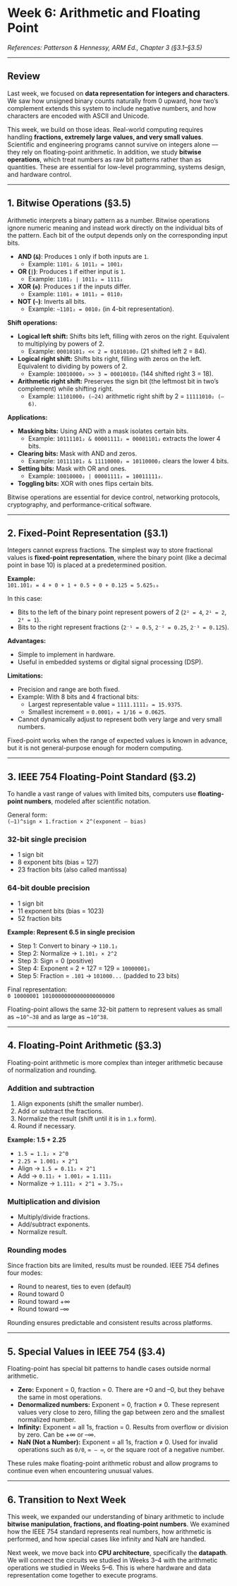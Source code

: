 # Week 6: Arithmetic and Floating Point  
*References: Patterson & Hennessy, ARM Ed., Chapter 3 (§3.1–§3.5)*  

---

## Review  

Last week, we focused on **data representation for integers and characters**. We saw how unsigned binary counts naturally from 0 upward, how two’s complement extends this system to include negative numbers, and how characters are encoded with ASCII and Unicode.  

This week, we build on those ideas. Real-world computing requires handling **fractions, extremely large values, and very small values**. Scientific and engineering programs cannot survive on integers alone — they rely on floating-point arithmetic. In addition, we study **bitwise operations**, which treat numbers as raw bit patterns rather than as quantities. These are essential for low-level programming, systems design, and hardware control.  

---

## 1. Bitwise Operations (§3.5)  

Arithmetic interprets a binary pattern as a number. Bitwise operations ignore numeric meaning and instead work directly on the individual bits of the pattern. Each bit of the output depends only on the corresponding input bits.  

- **AND (`&`)**: Produces `1` only if both inputs are `1`.  
  - Example: `1101₂ & 1011₂ = 1001₂`  
- **OR (`|`)**: Produces `1` if either input is `1`.  
  - Example: `1101₂ | 1011₂ = 1111₂`  
- **XOR (`⊕`)**: Produces `1` if the inputs differ.  
  - Example: `1101₂ ⊕ 1011₂ = 0110₂`  
- **NOT (`~`)**: Inverts all bits.  
  - Example: `~1101₂ = 0010₂` (in 4-bit representation).  

**Shift operations:**  
- **Logical left shift:** Shifts bits left, filling with zeros on the right. Equivalent to multiplying by powers of 2.  
  - Example: `00010101₂ << 2 = 01010100₂` (21 shifted left 2 = 84).  
- **Logical right shift:** Shifts bits right, filling with zeros on the left. Equivalent to dividing by powers of 2.  
  - Example: `10010000₂ >> 3 = 00010010₂` (144 shifted right 3 = 18).  
- **Arithmetic right shift:** Preserves the sign bit (the leftmost bit in two’s complement) while shifting right.  
  - Example: `11101000₂ (–24)` arithmetic right shift by 2 = `11111010₂ (–6)`.  

**Applications:**  
- **Masking bits:** Using AND with a mask isolates certain bits.  
  - Example: `10111101₂ & 00001111₂ = 00001101₂` extracts the lower 4 bits.  
- **Clearing bits:** Mask with AND and zeros.  
  - Example: `10111101₂ & 11110000₂ = 10110000₂` clears the lower 4 bits.  
- **Setting bits:** Mask with OR and ones.  
  - Example: `10010000₂ | 00001111₂ = 10011111₂`.  
- **Toggling bits:** XOR with ones flips certain bits.  

Bitwise operations are essential for device control, networking protocols, cryptography, and performance-critical software.  

---

## 2. Fixed-Point Representation (§3.1)  

Integers cannot express fractions. The simplest way to store fractional values is **fixed-point representation**, where the binary point (like a decimal point in base 10) is placed at a predetermined position.  

**Example:**  
`101.101₂ = 4 + 0 + 1 + 0.5 + 0 + 0.125 = 5.625₁₀`  

In this case:  
- Bits to the left of the binary point represent powers of 2 (`2² = 4`, `2¹ = 2`, `2⁰ = 1`).  
- Bits to the right represent fractions (`2⁻¹ = 0.5`, `2⁻² = 0.25`, `2⁻³ = 0.125`).  

**Advantages:**  
- Simple to implement in hardware.  
- Useful in embedded systems or digital signal processing (DSP).  

**Limitations:**  
- Precision and range are both fixed.  
- Example: With 8 bits and 4 fractional bits:  
  - Largest representable value = `1111.1111₂ = 15.9375`.  
  - Smallest increment = `0.0001₂ = 1/16 = 0.0625`.  
- Cannot dynamically adjust to represent both very large and very small numbers.  

Fixed-point works when the range of expected values is known in advance, but it is not general-purpose enough for modern computing.  

---

## 3. IEEE 754 Floating-Point Standard (§3.2)  

To handle a vast range of values with limited bits, computers use **floating-point numbers**, modeled after scientific notation.  

General form:  
`(–1)^sign × 1.fraction × 2^(exponent – bias)`  

### 32-bit single precision  
- 1 sign bit  
- 8 exponent bits (bias = 127)  
- 23 fraction bits (also called mantissa)  

### 64-bit double precision  
- 1 sign bit  
- 11 exponent bits (bias = 1023)  
- 52 fraction bits  

**Example: Represent 6.5 in single precision**  
- Step 1: Convert to binary → `110.1₂`  
- Step 2: Normalize → `1.101₂ × 2^2`  
- Step 3: Sign = 0 (positive)  
- Step 4: Exponent = 2 + 127 = 129 = `10000001₂`  
- Step 5: Fraction = `.101` → `101000...` (padded to 23 bits)  

Final representation:  
`0 10000001 10100000000000000000000`  

Floating-point allows the same 32-bit pattern to represent values as small as ~`10^–38` and as large as ~`10^38`.  

---

## 4. Floating-Point Arithmetic (§3.3)  

Floating-point arithmetic is more complex than integer arithmetic because of normalization and rounding.  

### Addition and subtraction  
1. Align exponents (shift the smaller number).  
2. Add or subtract the fractions.  
3. Normalize the result (shift until it is in `1.x` form).  
4. Round if necessary.  

**Example: 1.5 + 2.25**  
- `1.5 = 1.1₂ × 2^0`  
- `2.25 = 1.001₂ × 2^1`  
- Align → `1.5 = 0.11₂ × 2^1`  
- Add → `0.11₂ + 1.001₂ = 1.111₂`  
- Normalize → `1.111₂ × 2^1 = 3.75₁₀`  

### Multiplication and division  
- Multiply/divide fractions.  
- Add/subtract exponents.  
- Normalize result.  

### Rounding modes  
Since fraction bits are limited, results must be rounded. IEEE 754 defines four modes:  
- Round to nearest, ties to even (default)  
- Round toward 0  
- Round toward +∞  
- Round toward –∞  

Rounding ensures predictable and consistent results across platforms.  

---

## 5. Special Values in IEEE 754 (§3.4)  

Floating-point has special bit patterns to handle cases outside normal arithmetic.  

- **Zero:** Exponent = 0, fraction = 0. There are +0 and –0, but they behave the same in most operations.  
- **Denormalized numbers:** Exponent = 0, fraction ≠ 0. These represent values very close to zero, filling the gap between zero and the smallest normalized number.  
- **Infinity:** Exponent = all 1s, fraction = 0. Results from overflow or division by zero. Can be +∞ or –∞.  
- **NaN (Not a Number):** Exponent = all 1s, fraction ≠ 0. Used for invalid operations such as `0/0`, `∞ – ∞`, or the square root of a negative number.  

These rules make floating-point arithmetic robust and allow programs to continue even when encountering unusual values.  

---

## 6. Transition to Next Week  

This week, we expanded our understanding of binary arithmetic to include **bitwise manipulation, fractions, and floating-point numbers**. We examined how the IEEE 754 standard represents real numbers, how arithmetic is performed, and how special cases like infinity and NaN are handled.  

Next week, we move back into **CPU architecture**, specifically the **datapath**. We will connect the circuits we studied in Weeks 3–4 with the arithmetic operations we studied in Weeks 5–6. This is where hardware and data representation come together to execute programs.  
